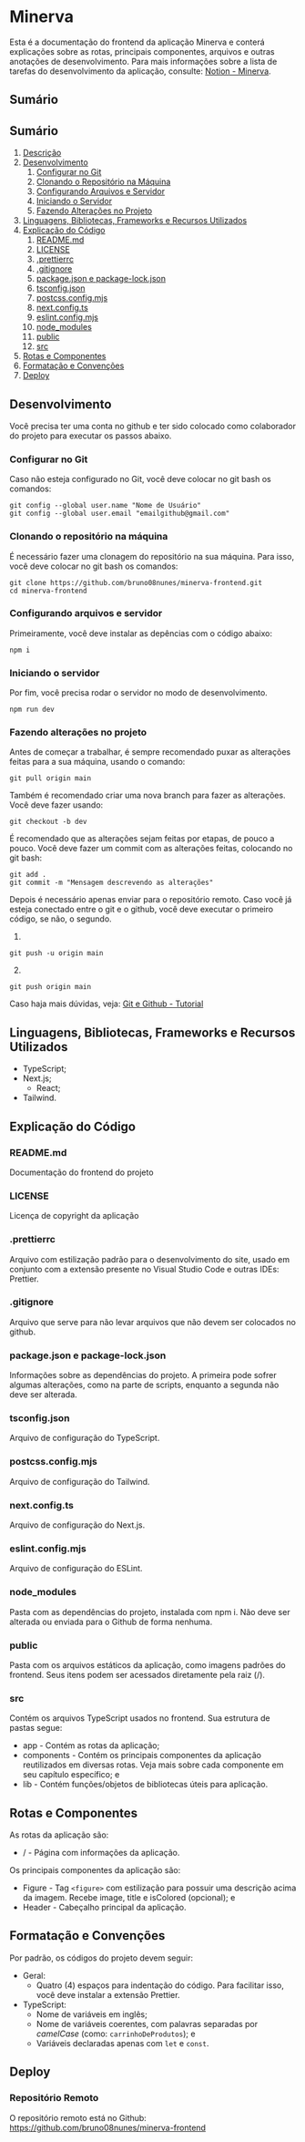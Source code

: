 # Minerva

Esta é a documentação do frontend da aplicação Minerva e conterá explicações sobre as rotas, principais componentes, arquivos e outras anotações de desenvolvimento. Para mais informações sobre a lista de tarefas do desenvolvimento da aplicação, consulte: [Notion - Minerva](https://www.notion.so/Projeto-Profissional-Desenvolvimento-de-Sistemas-1ea09dc95b2380e698b0fc78f3d460a0).

## Sumário

## Sumário

1. [Descrição](#minerva)
2. [Desenvolvimento](#desenvolvimento)  
   1. [Configurar no Git](#configurar-no-git)  
   2. [Clonando o Repositório na Máquina](#clonando-o-repositório-na-máquina)  
   3. [Configurando Arquivos e Servidor](#configurando-arquivos-e-servidor)  
   4. [Iniciando o Servidor](#iniciando-o-servidor)  
   5. [Fazendo Alterações no Projeto](#fazendo-alterações-no-projeto)  
3. [Linguagens, Bibliotecas, Frameworks e Recursos Utilizados](#linguagens-bibliotecas-frameworks-e-recursos-utilizados)  
4. [Explicação do Código](#explicação-do-código)  
   1. [README.md](#readmemd)  
   2. [LICENSE](#license)  
   3. [.prettierrc](#prettierrc)  
   4. [.gitignore](#gitignore)  
   5. [package.json e package-lock.json](#packagejson-e-package-lockjson)  
   6. [tsconfig.json](#tsconfigjson)  
   7. [postcss.config.mjs](#postcssconfigmjs)  
   8. [next.config.ts](#nextconfigts)  
   9. [eslint.config.mjs](#eslintconfigmjs)  
   10. [node_modules](#node_modules)  
   11. [public](#public)  
   12. [src](#src)  
5. [Rotas e Componentes](#rotas-e-componentes)  
6. [Formatação e Convenções](#formatação-e-convenções)  
7. [Deploy](#deploy)

## Desenvolvimento

Você precisa ter uma conta no github e ter sido colocado como colaborador do projeto para executar os passos abaixo.

### Configurar no Git

Caso não esteja configurado no Git, você deve colocar no git bash os comandos:

```
git config --global user.name "Nome de Usuário"
git config --global user.email "emailgithub@gmail.com"
```

### Clonando o repositório na máquina

É necessário fazer uma clonagem do repositório na sua máquina. Para isso, você deve colocar no git bash os comandos:

```
git clone https://github.com/bruno08nunes/minerva-frontend.git
cd minerva-frontend
```

### Configurando arquivos e servidor

Primeiramente, você deve instalar as depências com o código abaixo:

```
npm i
```

### Iniciando o servidor

Por fim, você precisa rodar o servidor no modo de desenvolvimento.

```
npm run dev
```

### Fazendo alterações no projeto

Antes de começar a trabalhar, é sempre recomendado puxar as alterações feitas para a sua máquina, usando o comando:

```
git pull origin main
```

Também é recomendado criar uma nova branch para fazer as alterações. Você deve fazer usando:

```
git checkout -b dev
```

É recomendado que as alterações sejam feitas por etapas, de pouco a pouco. Você deve fazer um commit com as alterações feitas, colocando no git bash:

```
git add .
git commit -m "Mensagem descrevendo as alterações"
```

Depois é necessário apenas enviar para o repositório remoto. Caso você já esteja conectado entre o git e o github, você deve executar o primeiro código, se não, o segundo.

1.

```
git push -u origin main
```

2.

```
git push origin main
```

Caso haja mais dúvidas, veja: [Git e Github - Tutorial](https://docs.google.com/document/d/1UeFRh8nkwYq1HemMNNc_1RpyQb_FGNWZEEgKtZuF8Ko/edit)

## Linguagens, Bibliotecas, Frameworks e Recursos Utilizados

-   TypeScript;
-   Next.js;
    -   React;
-   Tailwind.

## Explicação do Código

### README.md

Documentação do frontend do projeto

### LICENSE

Licença de copyright da aplicação

### .prettierrc

Arquivo com estilização padrão para o desenvolvimento do site, usado em conjunto com a extensão presente no Visual Studio Code e outras IDEs: Prettier.

### .gitignore

Arquivo que serve para não levar arquivos que não devem ser colocados no github.

### package.json e package-lock.json

Informações sobre as dependências do projeto. A primeira pode sofrer algumas alterações, como na parte de scripts, enquanto a segunda não deve ser alterada.

### tsconfig.json

Arquivo de configuração do TypeScript.

### postcss.config.mjs

Arquivo de configuração do Tailwind.

### next.config.ts

Arquivo de configuração do Next.js.

### eslint.config.mjs

Arquivo de configuração do ESLint.

### node_modules

Pasta com as dependências do projeto, instalada com npm i. Não deve ser alterada ou enviada para o Github de forma nenhuma.

### public

Pasta com os arquivos estáticos da aplicação, como imagens padrões do frontend. Seus itens podem ser acessados diretamente pela raiz (/).

### src

Contém os arquivos TypeScript usados no frontend. Sua estrutura de pastas segue:

-   app - Contém as rotas da aplicação;
-   components - Contém os principais componentes da aplicação reutilizados em diversas rotas. Veja mais sobre cada componente em seu capítulo específico; e
-   lib - Contém funções/objetos de bibliotecas úteis para aplicação.

## Rotas e Componentes

As rotas da aplicação são:

-   / - Página com informações da aplicação.

Os principais componentes da aplicação são:
-   Figure - Tag `<figure>` com estilização para possuir uma descrição acima da imagem. Recebe image, title e isColored (opcional); e
-   Header - Cabeçalho principal da aplicação.

## Formatação e Convenções

Por padrão, os códigos do projeto devem seguir:

-   Geral:
    -   Quatro (4) espaços para indentação do código. Para facilitar isso, você deve instalar a extensão Prettier.
-   TypeScript:
    -   Nome de variáveis em inglês;
    -   Nome de variáveis coerentes, com palavras separadas por _camelCase_ (como: `carrinhoDeProdutos`); e
    -   Variáveis declaradas apenas com `let` e `const`.

## Deploy

### Repositório Remoto

O repositório remoto está no Github: <https://github.com/bruno08nunes/minerva-frontend>